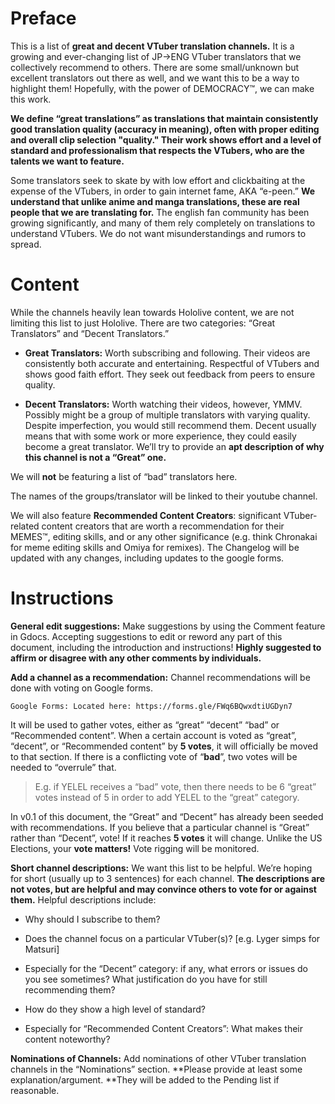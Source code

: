# Preface
This is a list of **great and decent VTuber translation channels.** It is a growing and ever-changing list of JP->ENG VTuber translators that we collectively recommend to others. There are some small/unknown but excellent translators out there as well, and we want this to be a way to highlight them! Hopefully, with the power of DEMOCRACY™, we can make this work.

**We define “great translations” as translations that maintain consistently good translation quality (accuracy in meaning), often with proper editing and overall clip selection "quality." Their work shows effort and a level of standard and professionalism that respects the VTubers, who are the talents we want to feature.**

Some translators seek to skate by with low effort and clickbaiting at the expense of the VTubers, in order to gain internet fame, AKA “e-peen.” **We understand that unlike anime and manga translations, these are real people that we are translating for.** The english fan community has been growing significantly, and many of them rely completely on translations to understand VTubers. We do not want misunderstandings and rumors to spread.

# Content
While the channels heavily lean towards Hololive content, we are not limiting this list to just Hololive.
There are two categories: “Great Translators” and “Decent Translators.” 

- **Great Translators:** Worth subscribing and following. Their videos are consistently both accurate and entertaining. Respectful of VTubers and shows good faith effort. They seek out feedback from peers to ensure quality. 

- **Decent Translators:** Worth watching their videos, however, YMMV. Possibly might be a group of multiple translators with varying quality. Despite imperfection, you would still recommend them. Decent usually means that with some work or more experience, they could easily become a great translator. We’ll try to provide an **apt description of why this channel is not a “Great” one.**

We will **not** be featuring a list of “bad” translators here. 

The names of the groups/translator will be linked to their youtube channel.

We will also feature **Recommended Content Creators**: significant VTuber-related content creators that are worth a recommendation for their MEMES™, editing skills, and or any other significance (e.g. think Chronakai for meme editing skills and Omiya for remixes).
The Changelog will be updated with any changes, including updates to the google forms.

# Instructions
**General edit suggestions:** Make suggestions by using the Comment feature in Gdocs. Accepting suggestions to edit or reword any part of this document, including the introduction and instructions! **Highly suggested to affirm or disagree with any other comments by individuals.**

**Add a channel as a recommendation:** Channel recommendations will be done with voting on Google forms. 

    Google Forms: Located here: https://forms.gle/FWq6BQwxdtiUGDyn7 
    
It will be used to gather votes, either as “great” “decent” “bad” or “Recommended content”. When a certain account is voted as “great”, “decent”, or “Recommended content” by **5 votes**, it will officially be moved to that section. If there is a conflicting vote of “**bad**”, two votes will be needed to “overrule” that. 

> E.g. if YELEL receives a “bad” vote, then there needs to be 6 “great” votes instead of 5 in order to add YELEL to the “great” category.

In v0.1 of this document, the “Great” and “Decent” has already been seeded with recommendations. If you believe that a particular channel is “Great” rather than “Decent”, vote! If it reaches **5 votes** it will change. Unlike the US Elections, your **vote matters!**
Vote rigging will be monitored.

**Short channel descriptions:** We want this list to be helpful. We’re hoping for short (usually up to 3 sentences) for each channel. **The descriptions are not votes, but are helpful and may convince others to vote for or against them.** Helpful descriptions include:
- Why should I subscribe to them?

- Does the channel focus on a particular VTuber(s)? [e.g. Lyger simps for Matsuri]

- Especially for the “Decent” category: if any, what errors or issues do you see sometimes? What justification do you have for still recommending them?

- How do they show a high level of standard?

- Especially for “Recommended Content Creators”: What makes their content noteworthy?

**Nominations of Channels:** Add nominations of other VTuber translation channels in the “Nominations” section. **Please provide at least some explanation/argument. **They will be added to the Pending list if reasonable.
